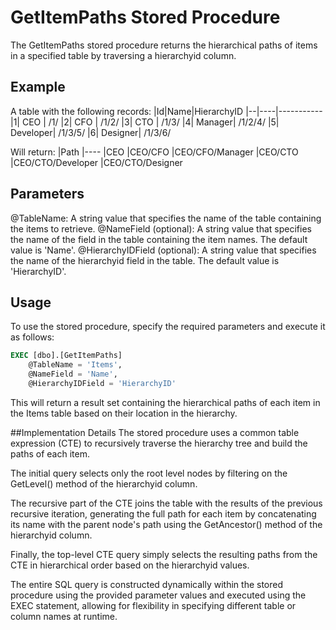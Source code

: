 # GetItemPaths Stored Procedure

The GetItemPaths stored procedure returns the hierarchical paths of items in a specified table by traversing a hierarchyid column.


## Example
A table with the following records:
|Id|Name|HierarchyID
|--|----|-----------
|1|	CEO	| /1/
|2|	CFO	| /1/2/
|3|	CTO	| /1/3/
|4|	Manager| /1/2/4/
|5|	Developer| /1/3/5/
|6|	Designer| /1/3/6/

Will return:
|Path
|----
|CEO
|CEO/CFO
|CEO/CFO/Manager
|CEO/CTO
|CEO/CTO/Developer
|CEO/CTO/Designer


## Parameters
@TableName: A string value that specifies the name of the table containing the items to retrieve.
@NameField (optional): A string value that specifies the name of the field in the table containing the item names. The default value is 'Name'.
@HierarchyIDField (optional): A string value that specifies the name of the hierarchyid field in the table. The default value is 'HierarchyID'.

## Usage
To use the stored procedure, specify the required parameters and execute it as follows:

```SQL
EXEC [dbo].[GetItemPaths] 
    @TableName = 'Items', 
    @NameField = 'Name', 
    @HierarchyIDField = 'HierarchyID'
```

This will return a result set containing the hierarchical paths of each item in the Items table based on their location in the hierarchy.

##Implementation Details
The stored procedure uses a common table expression (CTE) to recursively traverse the hierarchy tree and build the paths of each item.

The initial query selects only the root level nodes by filtering on the GetLevel() method of the hierarchyid column.

The recursive part of the CTE joins the table with the results of the previous recursive iteration, generating the full path for each item by concatenating its name with the parent node's path using the GetAncestor() method of the hierarchyid column.

Finally, the top-level CTE query simply selects the resulting paths from the CTE in hierarchical order based on the hierarchyid values.

The entire SQL query is constructed dynamically within the stored procedure using the provided parameter values and executed using the EXEC statement, allowing for flexibility in specifying different table or column names at runtime.
